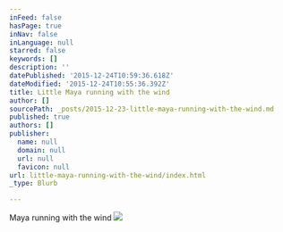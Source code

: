 ```yaml
---
inFeed: false
hasPage: true
inNav: false
inLanguage: null
starred: false
keywords: []
description: ''
datePublished: '2015-12-24T10:59:36.618Z'
dateModified: '2015-12-24T10:55:36.392Z'
title: Little Maya running with the wind
author: []
sourcePath: _posts/2015-12-23-little-maya-running-with-the-wind.md
published: true
authors: []
publisher:
  name: null
  domain: null
  url: null
  favicon: null
url: little-maya-running-with-the-wind/index.html
_type: Blurb

---
```

Maya running with the wind
![](https://the-grid-user-content.s3-us-west-2.amazonaws.com/a9b2bb11-a4cf-4968-85f3-5e1609444761.gif)
